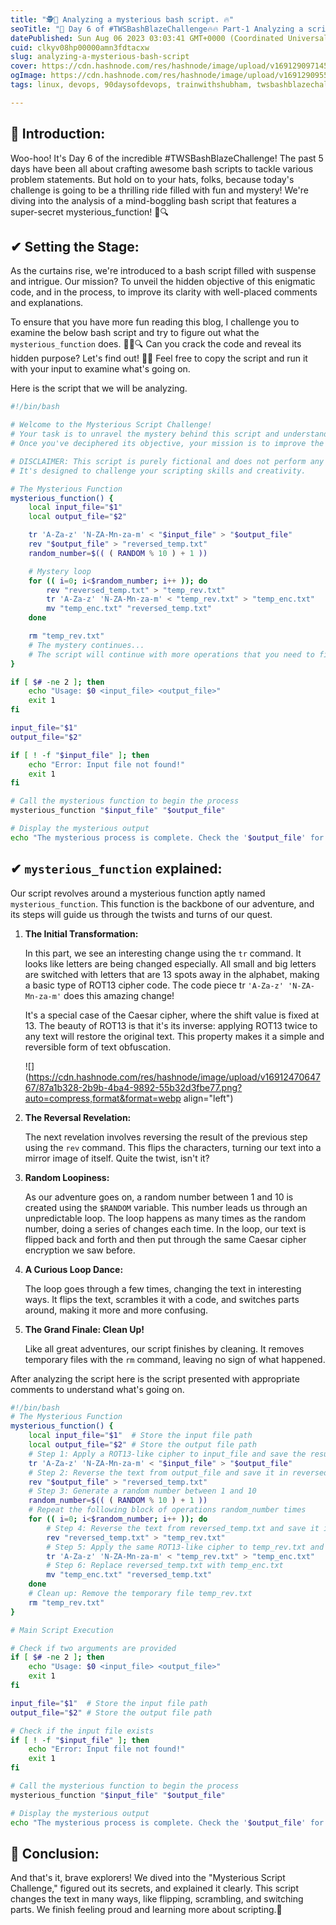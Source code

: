 ```yaml
---
title: "🕵️🔮 Analyzing a mysterious bash script. 🔥"
seoTitle: "🚀 Day 6 of #TWSBashBlazeChallenge🔥🔥 Part-1 Analyzing a script"
datePublished: Sun Aug 06 2023 03:03:41 GMT+0000 (Coordinated Universal Time)
cuid: clkyv08hp00000amn3fdtacxw
slug: analyzing-a-mysterious-bash-script
cover: https://cdn.hashnode.com/res/hashnode/image/upload/v1691290971455/b48c8219-7777-44b9-ad7d-dfd76276fb36.png
ogImage: https://cdn.hashnode.com/res/hashnode/image/upload/v1691290955216/aa2c5188-0acf-4dd6-858b-d9a18e757267.png
tags: linux, devops, 90daysofdevops, trainwithshubham, twsbashblazechallenge-trainwithshubham

---
```


## **📍 Introduction:**

Woo-hoo! It's Day 6 of the incredible #TWSBashBlazeChallenge! The past 5 days have been all about crafting awesome bash scripts to tackle various problem statements. But hold on to your hats, folks, because today's challenge is going to be a thrilling ride filled with fun and mystery! We're diving into the analysis of a mind-boggling bash script that features a super-secret mysterious\_function! 🎉🔍

## ✔ Setting the Stage:

As the curtains rise, we're introduced to a bash script filled with suspense and intrigue. Our mission? To unveil the hidden objective of this enigmatic code, and in the process, to improve its clarity with well-placed comments and explanations.

To ensure that you have more fun reading this blog, I challenge you to examine the below bash script and try to figure out what the `mysterious_function` does. 🕵️‍♀️🔍 Can you crack the code and reveal its hidden purpose? Let's find out! 🚀🎊 Feel free to copy the script and run it with your input to examine what's going on.

Here is the script that we will be analyzing.

```bash
#!/bin/bash

# Welcome to the Mysterious Script Challenge!
# Your task is to unravel the mystery behind this script and understand what it does.
# Once you've deciphered its objective, your mission is to improve the script by adding comments and explanations for clarity.

# DISCLAIMER: This script is purely fictional and does not perform any harmful actions.
# It's designed to challenge your scripting skills and creativity.

# The Mysterious Function
mysterious_function() {
    local input_file="$1"
    local output_file="$2"

    tr 'A-Za-z' 'N-ZA-Mn-za-m' < "$input_file" > "$output_file"
    rev "$output_file" > "reversed_temp.txt"
    random_number=$(( ( RANDOM % 10 ) + 1 ))

    # Mystery loop
    for (( i=0; i<$random_number; i++ )); do 
        rev "reversed_temp.txt" > "temp_rev.txt"
        tr 'A-Za-z' 'N-ZA-Mn-za-m' < "temp_rev.txt" > "temp_enc.txt"
        mv "temp_enc.txt" "reversed_temp.txt"
    done

    rm "temp_rev.txt"
    # The mystery continues...
    # The script will continue with more operations that you need to figure out!
}

if [ $# -ne 2 ]; then
    echo "Usage: $0 <input_file> <output_file>"
    exit 1
fi

input_file="$1"
output_file="$2"

if [ ! -f "$input_file" ]; then
    echo "Error: Input file not found!"
    exit 1
fi

# Call the mysterious function to begin the process
mysterious_function "$input_file" "$output_file"

# Display the mysterious output
echo "The mysterious process is complete. Check the '$output_file' for the result!"
```

## ✔ `mysterious_function` **explained:**

Our script revolves around a mysterious function aptly named `mysterious_function`. This function is the backbone of our adventure, and its steps will guide us through the twists and turns of our quest.

1. **The Initial Transformation:**
    
    In this part, we see an interesting change using the `tr` command. It looks like letters are being changed especially. All small and big letters are switched with letters that are 13 spots away in the alphabet, making a basic type of ROT13 cipher code. The code piece tr `'A-Za-z' 'N-ZA-Mn-za-m'` does this amazing change!
    
    It's a special case of the Caesar cipher, where the shift value is fixed at 13. The beauty of ROT13 is that it's its inverse: applying ROT13 twice to any text will restore the original text. This property makes it a simple and reversible form of text obfuscation.
    
    ![](https://cdn.hashnode.com/res/hashnode/image/upload/v1691247064767/87a1b328-2b9b-4ba4-9892-55b32d3fbe77.png?auto=compress,format&format=webp align="left")
    
2. **The Reversal Revelation:**
    
    The next revelation involves reversing the result of the previous step using the `rev` command. This flips the characters, turning our text into a mirror image of itself. Quite the twist, isn't it?
    
3. **Random Loopiness:**
    
    As our adventure goes on, a random number between 1 and 10 is created using the `$RANDOM` variable. This number leads us through an unpredictable loop. The loop happens as many times as the random number, doing a series of changes each time. In the loop, our text is flipped back and forth and then put through the same Caesar cipher encryption we saw before.
    
4. **A Curious Loop Dance:**
    
    The loop goes through a few times, changing the text in interesting ways. It flips the text, scrambles it with a code, and switches parts around, making it more and more confusing.
    
5. **The Grand Finale: Clean Up!**
    
    Like all great adventures, our script finishes by cleaning. It removes temporary files with the `rm` command, leaving no sign of what happened.
    

After analyzing the script here is the script presented with appropriate comments to understand what's going on.

```bash
#!/bin/bash
# The Mysterious Function
mysterious_function() {
    local input_file="$1"  # Store the input file path
    local output_file="$2" # Store the output file path
    # Step 1: Apply a ROT13-like cipher to input_file and save the result in output_file
    tr 'A-Za-z' 'N-ZA-Mn-za-m' < "$input_file" > "$output_file"
    # Step 2: Reverse the text from output_file and save it in reversed_temp.txt
    rev "$output_file" > "reversed_temp.txt"
    # Step 3: Generate a random number between 1 and 10
    random_number=$(( ( RANDOM % 10 ) + 1 ))
    # Repeat the following block of operations random_number times
    for (( i=0; i<$random_number; i++ )); do
        # Step 4: Reverse the text from reversed_temp.txt and save it in temp_rev.txt
        rev "reversed_temp.txt" > "temp_rev.txt"
        # Step 5: Apply the same ROT13-like cipher to temp_rev.txt and save it in temp_enc.txt
        tr 'A-Za-z' 'N-ZA-Mn-za-m' < "temp_rev.txt" > "temp_enc.txt"
        # Step 6: Replace reversed_temp.txt with temp_enc.txt
        mv "temp_enc.txt" "reversed_temp.txt"
    done
    # Clean up: Remove the temporary file temp_rev.txt
    rm "temp_rev.txt"
}

# Main Script Execution

# Check if two arguments are provided
if [ $# -ne 2 ]; then
    echo "Usage: $0 <input_file> <output_file>"
    exit 1
fi

input_file="$1"  # Store the input file path
output_file="$2" # Store the output file path

# Check if the input file exists
if [ ! -f "$input_file" ]; then
    echo "Error: Input file not found!"
    exit 1
fi

# Call the mysterious function to begin the process
mysterious_function "$input_file" "$output_file"

# Display the mysterious output
echo "The mysterious process is complete. Check the '$output_file' for the result!"
```

## **📍 Conclusion:**

And that's it, brave explorers! We dived into the "Mysterious Script Challenge," figured out its secrets, and explained it clearly. This script changes the text in many ways, like flipping, scrambling, and switching parts. We finish feeling proud and learning more about scripting.🚀